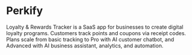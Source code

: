 # Perkify
Loyalty &amp; Rewards Tracker is a SaaS app for businesses to create digital loyalty programs. Customers track points and coupons via receipt codes. Plans scale from basic tracking to Pro with AI customer chatbot, and Advanced with AI business assistant, analytics, and automation.
